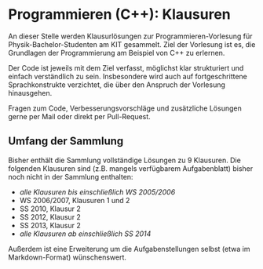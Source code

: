 Programmieren (C++): Klausuren
==============================
An dieser Stelle werden Klausurlösungen zur Programmieren-Vorlesung für Physik-Bachelor-Studenten am KIT gesammelt. Ziel der Vorlesung ist es, die Grundlagen der Programmierung am Beispiel von C++ zu erlernen.

Der Code ist jeweils mit dem Ziel verfasst, möglichst klar strukturiert und einfach verständlich zu sein. Insbesondere wird auch auf fortgeschrittene Sprachkonstrukte verzichtet, die über den Anspruch der Vorlesung hinausgehen.

Fragen zum Code, Verbesserungsvorschläge und zusätzliche Lösungen gerne per Mail oder direkt per Pull-Request.

Umfang der Sammlung
-------------------
Bisher enthält die Sammlung vollständige Lösungen zu 9 Klausuren. Die folgenden Klausuren sind (z.B. mangels verfügbarem Aufgabenblatt) bisher noch nicht in der Sammlung enthalten:

+   *alle Klausuren bis einschließlich WS 2005/2006*
+   WS 2006/2007, Klausuren 1 und 2
+   SS 2010, Klausur 2
+   SS 2012, Klausur 2
+   SS 2013, Klausur 2
+   *alle Klausuren ab einschließlich SS 2014*

Außerdem ist eine Erweiterung um die Aufgabenstellungen selbst (etwa im Markdown-Format) wünschenswert.
